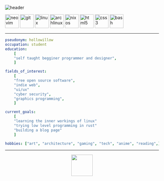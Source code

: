 ![header](https://capsule-render.vercel.app/api?type=waving&color=0:00FFFF,50:FF00FF,100:FFFF00&height=300&section=header&text=hey,%20i'm%20hollowillow&fontSize=60&fontAlignY=45)

<p align="left">
    <img src="https://cdn.jsdelivr.net/gh/devicons/devicon@latest/icons/neovim/neovim-original.svg" alt="neovim" width="45" height="45" />
    <img src="https://cdn.jsdelivr.net/gh/devicons/devicon@latest/icons/git/git-original.svg" alt="git" width="45" height="45" />
    <img src="https://cdn.jsdelivr.net/gh/devicons/devicon@latest/icons/linux/linux-original.svg" alt="linux" width="45" height="45" />
    <img src="https://cdn.jsdelivr.net/gh/devicons/devicon@latest/icons/archlinux/archlinux-original.svg" alt="archlinux" width="45" height="45" />
    <img src="https://cdn.jsdelivr.net/gh/devicons/devicon@latest/icons/nixos/nixos-original.svg" alt="nixos" width="45" height="45" />
    <img src="https://cdn.jsdelivr.net/gh/devicons/devicon@latest/icons/html5/html5-original.svg" alt="html5" width="45" height="45" />
    <img src="https://cdn.jsdelivr.net/gh/devicons/devicon@latest/icons/css3/css3-original.svg" alt="css3" width="45" height="45" />
    <img src="https://cdn.jsdelivr.net/gh/devicons/devicon@latest/icons/bash/bash-original.svg" alt="bash" width="45" height="45" />
</p>

<!-- ![Profile Views](https://komarev.com/ghpvc/?username=hollowillow) -->

---

```yaml
pseudonym: hollowillow
occupation: student
education:
    [
    "self taught begginer programmer and designer",
    ]

fields_of_interest:
    [
    "free open source software",
    "indie web",
    "ui/ux"
    "cyber security",
    "graphics programming",
    ]

current_goals:
    [
    "learning the inner workings of linux"
    "trying low level programming in rust"
    "building a blog page"
    ]

hobbies: ["art", "architecture", "gaming", "tech", "anime", "reading",]
```

---

<div align="center">
  <img height="70" src="https://blinkies.cafe/b/display/0222-construction.gif"  />
</div>
